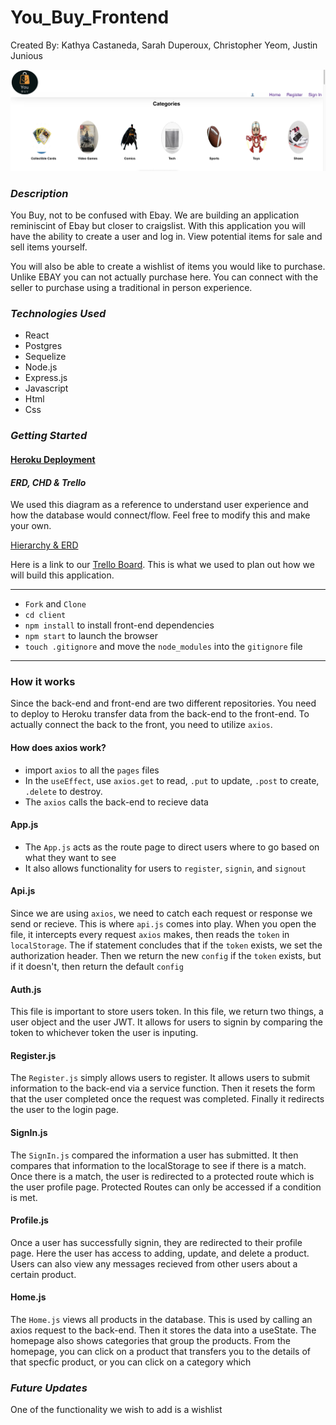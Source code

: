 # You_Buy_Frontend

Created By: Kathya Castaneda, Sarah Duperoux, Christopher Yeom, Justin Junious

![ScreenShot](client/src/Images/Screenshot%202022-11-17%20at%2011.07.09%20AM.png)

### **_Description_**

You Buy, not to be confused with Ebay. We are building an application reminiscint of Ebay but closer to craigslist. With this application you will have the ability to create a user and log in. View potential items for sale and sell items yourself.

You will also be able to create a wishlist of items you would like to purchase. Unlike EBAY you can not actually purchase here. You can connect with the seller to purchase using a traditional in person experience.

### **_Technologies Used_**

- React
- Postgres
- Sequelize
- Node.js
- Express.js
- Javascript
- Html
- Css

### **_Getting Started_**

#### [Heroku Deployment]()

#### **_ERD, CHD & Trello_**

We used this diagram as a reference to understand user experience and how the database would connect/flow.
Feel free to modify this and make your own.

[Hierarchy & ERD](https://lucid.app/lucidchart/b24131d0-e5ea-44fd-9942-bcbcc9305a70/edit?beaconFlowId=EB21F93B55BEAE44&invitationId=inv_bb135fe6-5ed3-4b21-9802-d3619f1585c2&page=0_0#)

Here is a link to our [Trello Board](https://trello.com/b/Z42jcobv/youbuycom-project). This is what we used to plan out how we will build this application.

---

- `Fork` and `Clone`
- `cd client`
- `npm install` to install front-end dependencies
- `npm start` to launch the browser
- `touch .gitignore` and move the `node_modules` into the `gitignore` file

---

### How it works

Since the back-end and front-end are two different repositories. You need to deploy to Heroku transfer data from the back-end to the front-end. To actually connect the back to the front, you need to utilize `axios`.

#### How does axios work?

- import `axios` to all the `pages` files
- In the `useEffect`, use `axios.get` to read, `.put` to update, `.post` to create, `.delete` to destroy.
- The `axios` calls the back-end to recieve data

#### App.js

- The `App.js` acts as the route page to direct users where to go based on what they want to see
- It also allows functionality for users to `register`, `signin`, and `signout`

#### Api.js

Since we are using `axios`, we need to catch each request or response we send or recieve. This is where `api.js` comes into play. When you open the file, it intercepts every request `axios` makes, then reads the `token` in `localStorage`. The if statement concludes that if the `token` exists, we set the authorization header. Then we return the new `config` if the `token` exists, but if it doesn't, then return the default `config`

#### Auth.js

This file is important to store users token. In this file, we return two things, a user object and the user JWT. It allows for users to signin by comparing the token to whichever token the user is inputing.

#### Register.js

The `Register.js` simply allows users to register. It allows users to submit information to the back-end via a service function. Then it resets the form that the user completed once the request was completed. Finally it redirects the user to the login page.

#### SignIn.js

The `SignIn.js` compared the information a user has submitted. It then compares that information to the localStorage to see if there is a match. Once there is a match, the user is redirected to a protected route which is the user profile page. Protected Routes can only be accessed if a condition is met.

#### Profile.js

Once a user has successfully signin, they are redirected to their profile page. Here the user has access to adding, update, and delete a product. Users can also view any messages recieved from other users about a certain product.

#### Home.js

The `Home.js` views all products in the database. This is used by calling an axios request to the back-end. Then it stores the data into a useState. The homepage also shows categories that group the products. From the homepage, you can click on a product that transfers you to the details of that specfic product, or you can click on a category which

### **_Future Updates_**

One of the functionality we wish to add is a wishlist
